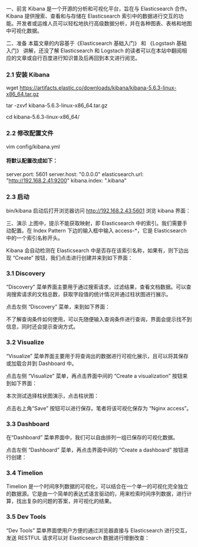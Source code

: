 一、前言
Kibana 是一个开源的分析和可视化平台，旨在与 Elasticsearch 合作。Kibana 提供搜索、查看和与存储在 Elasticsearch 索引中的数据进行交互的功能。开发者或运维人员可以轻松地执行高级数据分析，并在各种图表、表格和地图中可视化数据。

二、准备
本篇文章的内容基于《Elasticsearch 基础入门》 和 《Logstash 基础入门》 讲解，还没了解 Elasticsearch 和 Logstach 的读者可以在本站中翻阅相应的文章或自行百度进行知识普及后再回到本文进行阅览。

### 2.1 安装 Kibana

 
wget https://artifacts.elastic.co/downloads/kibana/kibana-5.6.3-linux-x86_64.tar.gz
 
tar -zxvf kibana-5.6.3-linux-x86_64.tar.gz
 
cd kibana-5.6.3-linux-x86_64/
### 2.2 修改配置文件

 
vim config/kibana.yml
 
#### 将默认配置改成如下：
 
server.port: 5601
server.host: "0.0.0.0"
elasticsearch.url: "http://192.168.2.41:9200"
kibana.index: ".kibana"
### 2.3 启动

 
bin/kibana
启动后打开浏览器访问 http://192.168.2.43:5601 浏览 kibana 界面：



三、演示
上图中，提示不能获取映射，即 Elasticsearch 中的索引。我们需要手动配置。在 Index Pattern 下边的输入框中输入 access-*，它是 Elasticsearch 中的一个索引名称开头。

Kibana 会自动检测在 Elasticsearch 中是否存在该索引名称，如果有，则下边出现 “Create” 按钮，我们点击进行创建并来到如下界面：



### 3.1 Discovery
“Discovery” 菜单界面主要用于通过搜索请求，过滤结果，查看文档数据。可以查询搜索请求的文档总数，获取字段值的统计情况并通过柱状图进行展示。

点击左侧 “Discovery” 菜单，来到如下界面：



不了解查询条件如何使用，可以先随便输入查询条件进行查询，界面会提示找不到信息，同时还会提示查询方式。

### 3.2 Visualize
“Visualize” 菜单界面主要用于将查询出的数据进行可视化展示，且可以将其保存或加载合并到 Dashboard 中。

点击左侧 “Visualize” 菜单，再点击界面中间的 “Create a visualization” 按钮来到如下界面：



本次测试选择柱状图演示，点击柱状图：



点击右上角“Save” 按钮可以进行保存。笔者将该可视化保存为 “Nginx access”。

### 3.3 Dashboard
在“Dashboard” 菜单界面中，我们可以自由排列一组已保存的可视化数据。

点击左侧 “Dashboard” 菜单，再点击界面中间的 “Create a dashboard” 按钮进行创建：



### 3.4 Timelion
Timelion 是一个时间序列数据的可视化，可以结合在一个单一的可视化完全独立的数据源。它是由一个简单的表达式语言驱动的，用来检索时间序列数据，进行计算，找出复杂的问题的答案，并可视化的结果。

### 3.5 Dev Tools
“Dev Tools” 菜单界面使用户方便的通过浏览器直接与 Elasticsearch 进行交互，发送 RESTFUL 请求可以对 Elasticsearch 数据进行增删改查：
